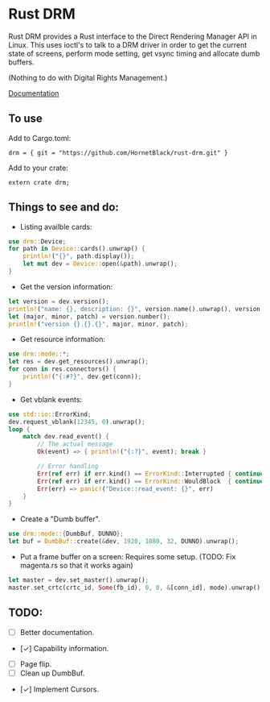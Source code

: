 
# Rust DRM

Rust DRM provides a Rust interface to the Direct Rendering Manager API
in Linux.  This uses ioctl's to talk to a DRM driver in order to get the
current state of screens, perform mode setting, get vsync timing and
allocate dumb buffers.

(Nothing to do with Digital Rights Management.)

[Documentation](https://hornetblack.github.io/rust-drm/drm/index.html)

## To use

Add to Cargo.toml:

```
drm = { git = "https://github.com/HornetBlack/rust-drm.git" }
```

Add to your crate:

```
extern crate drm;
```

## Things to see and do:

* Listing availble cards:

```rust
use drm::Device;
for path in Device::cards().unwrap() {
    println!("{}", path.display());
    let mut dev = Device::open(&path).unwrap();
}
```

* Get the version information:

```rust
let version = dev.version();
println!("name: {}, description: {}", version.name().unwrap(), version.description().unwrap());
let (major, minor, patch) = version.number();
println!("version {}.{}.{}", major, minor, patch);
```

* Get resource information:

```rust
use drm::mode::*;
let res = dev.get_resources().unwrap();
for conn in res.connectors() {
    println!("{:#?}", dev.get(conn));
}
```

* Get vblank events:

```rust
use std::io::ErrorKind;
dev.request_vblank(12345, 0).unwrap();
loop {
    match dev.read_event() {
        // The actual message
        Ok(event) => { println!("{:?}", event); break }

        // Error handling
        Err(ref err) if err.kind() == ErrorKind::Interrupted { continue }
        Err(ref err) if err.kind() == ErrorKind::WouldBlock  { continue }
        Err(err) => panic!("Device::read_event: {}", err)
    }
}
```

* Create a "Dumb buffer".

```rust
use drm::mode::{DumbBuf, DUNNO};
let buf = DumbBuf::create(&dev, 1920, 1080, 32, DUNNO).unwrap();
```

* Put a frame buffer on a screen: Requires some setup. (TODO: Fix
  magenta.rs so that it works again)

```rust
let master = dev.set_master().unwrap();
master.set_crtc(crtc_id, Some(fb_id), 0, 0, &[conn_id], mode).unwrap();
```

## TODO:

- [ ] Better documentation.
- [✓] Capability information.
- [ ] Page flip.
- [ ] Clean up DumbBuf.
- [✓] Implement Cursors.


